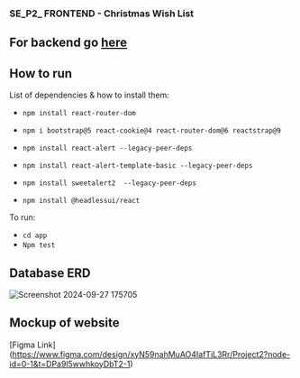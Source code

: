 ### SE_P2_ FRONTEND - Christmas Wish List

## For backend go [here](https://github.com/Noel-Hann/SE_P2_backend)

## How to run

List of dependencies & how to install them: 

- `npm install react-router-dom`

- `npm i bootstrap@5 react-cookie@4 react-router-dom@6 reactstrap@9`

- `npm install react-alert --legacy-peer-deps`

 - `npm install react-alert-template-basic --legacy-peer-deps`

- `npm install sweetalert2  --legacy-peer-deps`

- `npm install @headlessui/react `

To run:

- `cd app`
- `Npm test`


## Database ERD
![Screenshot 2024-09-27 175705](https://github.com/user-attachments/assets/8a6f5af0-611b-4628-b998-0219267d4de4)

## Mockup of website
[Figma Link] (https://www.figma.com/design/xyN59nahMuAO4IafTjL3Rr/Project2?node-id=0-1&t=DPa9l5wwhkoyDbT2-1)
